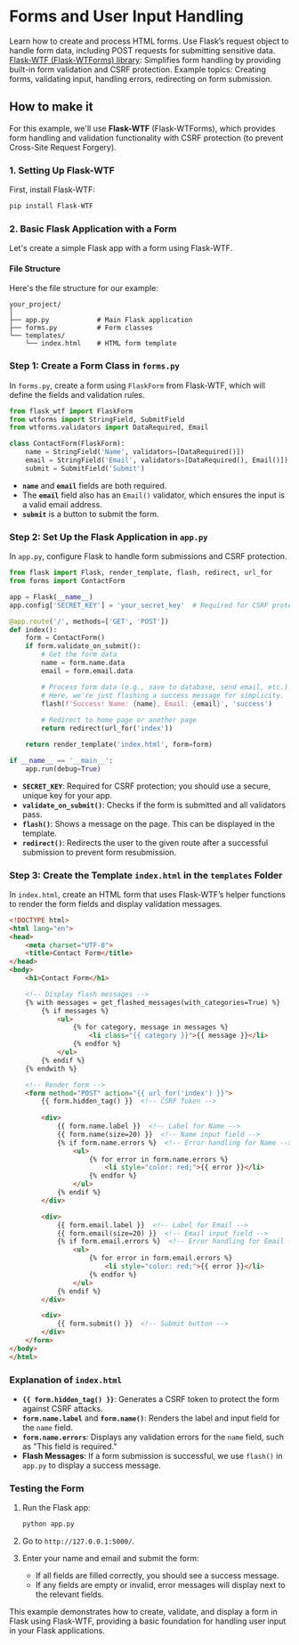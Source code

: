 # Forms and User Input Handling

Learn how to create and process HTML forms.
Use Flask’s request object to handle form data, including POST requests for submitting sensitive data.
[Flask-WTF (Flask-WTForms) library](https://flask-wtf.readthedocs.io/en/1.2.x/#user-s-guide): Simplifies form handling by providing built-in form validation and CSRF protection.
Example topics: Creating forms, validating input, handling errors, redirecting on form submission.

## How to make it

For this example, we'll use **Flask-WTF** (Flask-WTForms), which provides form handling and validation functionality with CSRF protection (to prevent Cross-Site Request Forgery).

### 1. Setting Up Flask-WTF

First, install Flask-WTF:
```bash
pip install Flask-WTF
```

### 2. Basic Flask Application with a Form

Let's create a simple Flask app with a form using Flask-WTF.

#### File Structure

Here's the file structure for our example:
```
your_project/
│
├── app.py            # Main Flask application
├── forms.py          # Form classes
└── templates/
    └── index.html    # HTML form template
```

### Step 1: Create a Form Class in `forms.py`

In `forms.py`, create a form using `FlaskForm` from Flask-WTF, which will define the fields and validation rules.

```python
from flask_wtf import FlaskForm
from wtforms import StringField, SubmitField
from wtforms.validators import DataRequired, Email

class ContactForm(FlaskForm):
    name = StringField('Name', validators=[DataRequired()])
    email = StringField('Email', validators=[DataRequired(), Email()])
    submit = SubmitField('Submit')
```

- **`name`** and **`email`** fields are both required.
- The **`email`** field also has an `Email()` validator, which ensures the input is a valid email address.
- **`submit`** is a button to submit the form.

### Step 2: Set Up the Flask Application in `app.py`

In `app.py`, configure Flask to handle form submissions and CSRF protection.

```python
from flask import Flask, render_template, flash, redirect, url_for
from forms import ContactForm

app = Flask(__name__)
app.config['SECRET_KEY'] = 'your_secret_key'  # Required for CSRF protection

@app.route('/', methods=['GET', 'POST'])
def index():
    form = ContactForm()
    if form.validate_on_submit():
        # Get the form data
        name = form.name.data
        email = form.email.data

        # Process form data (e.g., save to database, send email, etc.)
        # Here, we're just flashing a success message for simplicity.
        flash(f'Success! Name: {name}, Email: {email}', 'success')
        
        # Redirect to home page or another page
        return redirect(url_for('index'))

    return render_template('index.html', form=form)

if __name__ == '__main__':
    app.run(debug=True)
```

- **`SECRET_KEY`**: Required for CSRF protection; you should use a secure, unique key for your app.
- **`validate_on_submit()`**: Checks if the form is submitted and all validators pass.
- **`flash()`**: Shows a message on the page. This can be displayed in the template.
- **`redirect()`**: Redirects the user to the given route after a successful submission to prevent form resubmission.

### Step 3: Create the Template `index.html` in the `templates` Folder

In `index.html`, create an HTML form that uses Flask-WTF’s helper functions to render the form fields and display validation messages.

```html
<!DOCTYPE html>
<html lang="en">
<head>
    <meta charset="UTF-8">
    <title>Contact Form</title>
</head>
<body>
    <h1>Contact Form</h1>

    <!-- Display flash messages -->
    {% with messages = get_flashed_messages(with_categories=True) %}
        {% if messages %}
            <ul>
                {% for category, message in messages %}
                    <li class="{{ category }}">{{ message }}</li>
                {% endfor %}
            </ul>
        {% endif %}
    {% endwith %}

    <!-- Render form -->
    <form method="POST" action="{{ url_for('index') }}">
        {{ form.hidden_tag() }}  <!-- CSRF Token -->
        
        <div>
            {{ form.name.label }}  <!-- Label for Name -->
            {{ form.name(size=20) }}  <!-- Name input field -->
            {% if form.name.errors %}  <!-- Error handling for Name -->
                <ul>
                    {% for error in form.name.errors %}
                        <li style="color: red;">{{ error }}</li>
                    {% endfor %}
                </ul>
            {% endif %}
        </div>

        <div>
            {{ form.email.label }}  <!-- Label for Email -->
            {{ form.email(size=20) }}  <!-- Email input field -->
            {% if form.email.errors %}  <!-- Error handling for Email -->
                <ul>
                    {% for error in form.email.errors %}
                        <li style="color: red;">{{ error }}</li>
                    {% endfor %}
                </ul>
            {% endif %}
        </div>

        <div>
            {{ form.submit() }}  <!-- Submit button -->
        </div>
    </form>
</body>
</html>
```

### Explanation of `index.html`

- **`{{ form.hidden_tag() }}`**: Generates a CSRF token to protect the form against CSRF attacks.
- **`form.name.label`** and **`form.name()`**: Renders the label and input field for the `name` field.
- **`form.name.errors`**: Displays any validation errors for the `name` field, such as "This field is required."
- **Flash Messages**: If a form submission is successful, we use `flash()` in `app.py` to display a success message.

### Testing the Form

1. Run the Flask app:
   ```bash
   python app.py
   ```

2. Go to `http://127.0.0.1:5000/`.
3. Enter your name and email and submit the form:
   - If all fields are filled correctly, you should see a success message.
   - If any fields are empty or invalid, error messages will display next to the relevant fields.

This example demonstrates how to create, validate, and display a form in Flask using Flask-WTF, providing a basic foundation for handling user input in your Flask applications.